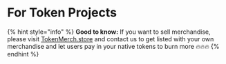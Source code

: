 # For Token Projects

{% hint style="info" %}
**Good to know:** If you want to sell merchandise, please visit [TokenMerch.store](https://tokenmerch.store) and contact us to get listed with your own merchandise and let users pay in your native tokens to burn more 🔥🔥🔥
{% endhint %}
